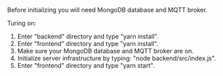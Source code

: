 Before initializing you will need MongoDB database and MQTT broker.

Turing on:
1. Enter "backend" directory and type "yarn install".
2. Enter "frontend" directory and type "yarn install".
3. Make sure your MongoDB database and MQTT broker are on.
4. Initialize server infrastructure by typing: "node backend/src/index.js". 
5. Enter "frontend" directory and type "yarn start".